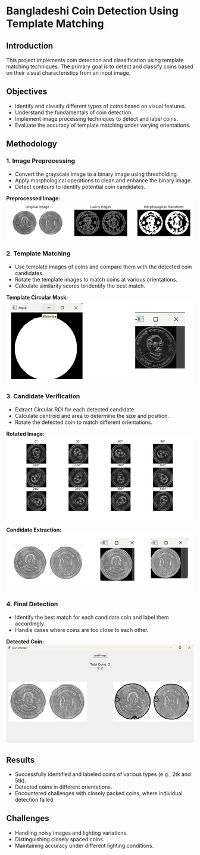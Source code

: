 # Bangladeshi Coin Detection Using Template Matching

## Introduction
This project implements coin detection and classification using template matching techniques. The primary goal is to detect and classify coins based on their visual characteristics from an input image.

## Objectives
- Identify and classify different types of coins based on visual features.
- Understand the fundamentals of coin detection.
- Implement image processing techniques to detect and label coins.
- Evaluate the accuracy of template matching under varying orientations.

## Methodology
### 1. Image Preprocessing
- Convert the grayscale image to a binary image using thresholding.
- Apply morphological operations to clean and enhance the binary image.
- Detect contours to identify potential coin candidates.

**Preprocessed Image:**
![Preprocessed](./screenshots/preprocess.png)

### 2. Template Matching
- Use template images of coins and compare them with the detected coin candidates.
- Rotate the template images to match coins at various orientations.
- Calculate similarity scores to identify the best match.

**Template Circular Mask:**
![Circular Mask](./screenshots/circular_mask.png)

### 3. Candidate Verification
- Extract Circular ROI for each detected candidate.
- Calculate centroid and area to determine the size and position.
- Rotate the detected coin to match different orientations.

**Rotated Image:**
![Rotated Image](./screenshots/rotated_image.png)

**Candidate Extraction:**
![Candidate Extraction](./screenshots/candidate_extraction.png)

### 4. Final Detection
- Identify the best match for each candidate coin and label them accordingly.
- Handle cases where coins are too close to each other.

**Detected Coin:**
![Detected Coin](./screenshots/detected_coin.png)

## Results
- Successfully identified and labeled coins of various types (e.g., 2tk and 5tk).
- Detected coins in different orientations.
- Encountered challenges with closely packed coins, where individual detection failed.

## Challenges
- Handling noisy images and lighting variations.
- Distinguishing closely spaced coins.
- Maintaining accuracy under different lighting conditions.
